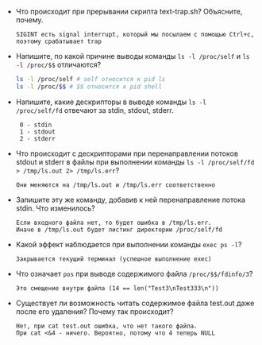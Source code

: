 * Что происходит при прерывании скрипта text-trap.sh? Объясните, почему.
	```
	SIGINT есть signal interrupt, который мы посылаем с помощью Ctrl+c, поэтому срабатывает trap
	```
* Напишите, по какой причине выводы команды `ls -l /proc/self` и `ls -l /proc/$$` отличаются?
	```sh
	ls -l /proc/self # self относится к pid ls
    ls -l /proc/$$ # $$ относится к pid shell
	```
* Напишите, какие дескрипторы в выводе команды `ls -l /proc/self/fd` отвечают за stdin, stdout, stderr.
	```
     0 - stdin
     1 - stdout
     2 - stderr
	```
* Что происходит с дескрипторами при перенаправлении потоков stdout и stderr в файлы при выполнении команды `ls -l /proc/self/fd > /tmp/ls.out 2> /tmp/ls.err`?
	```
	Они меняются на /tmp/ls.out и /tmp/ls.err соответственно
	```
* Запишите эту же команду, добавив к ней перенаправление потока stdin. Что изменилось?
	```
	Если входного файла нет, то будет ошибка в /tmp/ls.err.
	Иначе в /tmp/ls.out будет листинг директории /proc/self/fd
	```
* Какой эффект наблюдается при выполнении команды `exec ps -l`?
	```
	Закрывается текущий терминал (успешное выполнение exec)
	```
* Что означает `pos` при выводе содержимого файла `/proc/$$/fdinfo/3`?
	```
	Это смещение внутри файла (14 == len("Test3\nTest333\n"))
	```
* Существует ли возможность читать содержимое файла test.out даже после его удаления? Почему так происходит?
	```
	Нет, при cat test.out ошибка, что нет такого файла.
	При cat <&4 - ничего. Вероятно, потому что 4 теперь NULL
	```
